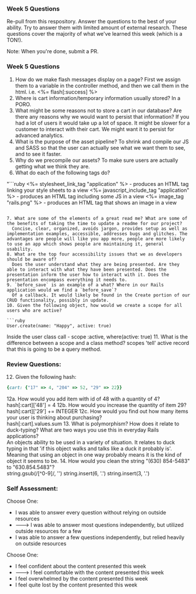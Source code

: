 ### Week 5 Questions

Re-pull from this respository. Answer the questions to the best of your ability. Try to answer them with limited amount of external research. These questions cover the majority of what we've learned this week (which is a TON!).

Note: When you're done, submit a PR.

### Week 5 Questions
1. How do we make flash messages display on a page?
  First we assign them to a variable in the controller method, and then we call them in the html. i.e. <%= flash[:success] %>
2. Where is cart information/temporary information usually stored?
  In a PORO.
3. What might be some reasons not to store a cart in our database? Are there any reasons why we would want to persist that information?
  If you had a lot of users it would take up a lot of space. It might be slower for a customer to interact with their cart. We might want it to persist for advanced analytics.
4. What is the purpose of the asset pipeline?
  To shrink and compile our JS and SASS so that the user can actually see what we want them to see, and to see it faster.  
5. Why do we precompile our assets?
  To make sure users are actually getting what we think they are.  
6. What do each of the following tags do?

"```ruby
<%= stylesheet_link_tag "application" %> - produces an HTML tag linking your style sheets to a view
<%= javascript_include_tag "application" %> - produces an HTML tag including some JS in a view
<%= image_tag "rails.png" %> - produces an HTML tag that shows an image in a view
```"

7. What are some of the elements of a great read me? What are some of the benefits of taking the time to update a readme for our project?
  Concise, clear, organized, avoids jargon, provides setup as well as implementation examples, accessible, addresses bugs and glitches. The advantages are people will like you app more, people are more likely to use an app which shows people are maintaining it, general usability.
8. What are the top four accessibility issues that we as developers should be aware of?
  Does the user understand what they are being presented. Are they able to interact with what they have been presented. Does the presentation inform the user how to interact with it. Does the presentation encompass everything it needs to.
9. `before_save` is an example of a what? Where in our Rails application would we find a `before_save`?
  Of a callback. It would likely be found in the Create portion of our CRUD functionality, possibly in update.
10. Given the following object, how would we create a scope for all users who are active?

```ruby
User.create(name: "Happy", active: true)
```
Inside the user class call - scope :active, where(active: true)
11. What is the difference between a scope and a class method?
  scopes 'tell' active record that this is going to be a query method.

### Review Questions:  
12. Given the following hash:  

```ruby
{cart: {"17" => 4, "204" => 52, "29" => 22}}
```

  12a. How would you add item with id of 48 with a quantity of 4?  
    hash[:cart]['48'] = 4
  12b. How would you increase the quantity of item 29?  
    hash[:cart]['29'] += INTEGER
  12c. How would you find out how many items your user is thinking about purchasing?   
    hash[:cart].values.sum
13. What is polymorphism? How does it relate to duck-typing? What are two ways you use this in everyday Rails applications?  
    An objects ability to be used in a variety of situation. It relates to duck typing in that 'if this object walks and talks like a duck it probably is'. Meaning that using an object in one way probably means it is the kind of object it seems to be.
14. How would you clean the string "(630) 854-5483" to "630.854.5483"?  
    string.gsub(/[^0-9]/, '')
    string.insert(6, '.')
    string.insert(3, '.')

### Self Assessment:
Choose One:
* I was able to answer every question without relying on outside resources
* ---> I was able to answer most questions independently, but utilized outside resources for a few
* I was able to answer a few questions independently, but relied heavily on outside resources

Choose One:
* I feel confident about the content presented this week
* ---> I feel comfortable with the content presented this week
* I feel overwhelmed by the content presented this week
* I feel quite lost by the content presented this week
